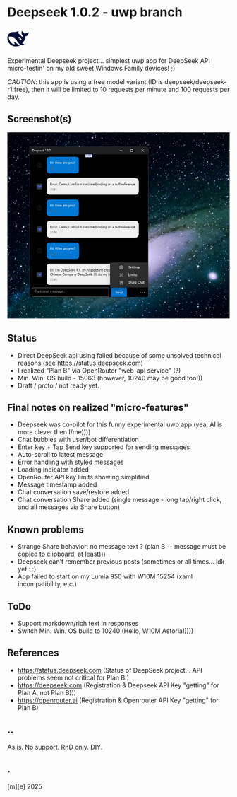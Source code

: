 # Deepseek 1.0.2 - uwp branch
![Logo](Images/logo.png)

Experimental Deepseek project... simplest uwp app for DeepSeek API micro-testin' on my old sweet Windows Family devices! ;) 

_CAUTION_: this app is using a free model variant (ID is deepseek/deepseek-r1:free), then it will be limited to 10 requests per minute and 100 requests per day.

## Screenshot(s)
![Logo](Images/shot01.png)

## Status
- Direct DeepSeek api using failed because of some unsolved technical reasons (see https://status.deepseek.com)
- I realized "Plan B" via OpenRouter "web-api service" (?)
- Min. Win. OS build - 15063 (however, 10240 may be good too!))
- Draft / proto / not ready yet.

## Final notes on realized "micro-features"
- Deepseek was co-pilot for this funny experimental uwp app (yea, AI is more clever then I/me)))) 
- Chat bubbles with user/bot differentiation
- Enter key + Tap Send key supported for sending messages
- Auto-scroll to latest message 
- Error handling with styled messages 
- Loading indicator added
- OpenRouter API key limits showing simplified
- Message timestamp added
- Chat conversation save/restore added
- Chat conversation Share added (single message - long tap/right click, and all messages via Share button)

## Known problems 
- Strange Share behavior: no message text ? (plan B -- message must be copied to clipboard, at least)))
- Deepseek can't remember previous posts (sometimes or all times… idk yet : :)
- App failed to start on my Lumia 950 with W10M 15254 (xaml incompatibility, etc.)

## ToDo
- Support markdown/rich text in responses
- Switch Min. Win. OS build to 10240 (Hello, W10M Astoria!))))

## References
- https://status.deepseek.com (Status of DeepSeek project... API problems seem not critical for Plan B!)
- https://deepseek.com (Registration & Deepseek API Key "getting" for Plan A, not Plan B)))
- https://openrouter.ai (Registration & Openrouter API Key "getting" for Plan B)


## ..
As is. No support. RnD only. DIY.

## .
[m][e] 2025

